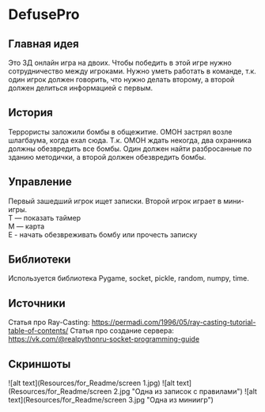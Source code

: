 # DefusePro
## Главная идея
Это 3Д онлайн игра на двоих. Чтобы победить в этой игре нужно сотрудничество между игроками. Нужно уметь работать в команде,
т.к. один игрок должен говорить, что нужно делать второму, а второй должен делиться информацией с первым.

## История
Террористы заложили бомбы в общежитие. ОМОН застрял возле шлагбаума, когда ехал сюда.
Т.к. ОМОН ждать некогда, два охранника должны обезвредить все бомбы. 
Один должен найти разбросанные по зданию методички, а второй должен обезвредить бомбы.

## Управление
Первый зашедший игрок ищет записки. Второй игрок играет в мини-игры.<br />
T — показать таймер <br />
M — карта <br />
E - начать обезвреживать бомбу или прочесть записку 

## Библиотеки
Используется библиотека Pygame, socket, pickle, random, numpy, time.

## Источники
Статья про Ray-Casting: https://permadi.com/1996/05/ray-casting-tutorial-table-of-contents/
Статья про создание сервера: https://vk.com/@realpythonru-socket-programming-guide

## Скриншоты

![alt text](Resources/for_Readme/screen 1.jpg)
![alt text](Resources/for_Readme/screen 2.jpg "Одна из записок с правилами")
![alt text](Resources/for_Readme/screen 3.jpg "Одна из миниигр")
